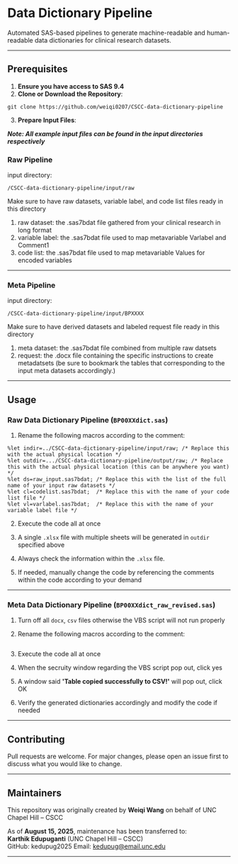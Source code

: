 # Data Dictionary Pipeline

Automated SAS-based pipelines to generate machine-readable and human-readable data dictionaries for clinical research datasets.

---

## Prerequisites
1.	**Ensure you have access to SAS 9.4**
2.	**Clone or Download the Repository**:
```
git clone https://github.com/weiqi0207/CSCC-data-dictionary-pipeline
```

3.  **Prepare Input Files**:

***Note: All example input files can be found in the input directories respectively***

### Raw Pipeline

input directory: 

```
/CSCC-data-dictionary-pipeline/input/raw
```
Make sure to have raw datasets, variable label, and code list files ready in this directory

1. raw dataset: the .sas7bdat file gathered from your clinical research in long format
2. variable label: the .sas7bdat file used to map metavariable Varlabel and Comment1
3. code list: the .sas7bdat file used to map metavariable Values for encoded variables
---

### Meta Pipeline

input directory:

```
/CSCC-data-dictionary-pipeline/input/BPXXXX
```

Make sure to have derived datasets and labeled request file ready in this directory

1. meta dataset: the .sas7bdat file combined from multiple raw datsets
2. request: the .docx file containing the specific instructions to create metadatsets (be sure to bookmark the tables that corresponding to the input meta datasets accordingly.)
---


## Usage

### Raw Data Dictionary Pipeline (`BP00XXdict.sas`)

1. Rename the following macros according to the comment:

```sas
%let indir=../CSCC-data-dictionary-pipeline/input/raw; /* Replace this with the actual physical location */
%let outdir=.../CSCC-data-dictionary-pipeline/output/raw; /* Replace this with the actual physical location (this can be anywhere you want) */
%let ds=raw_input.sas7bdat; /* Replace this with the list of the full name of your input raw datasets */
%let cl=codelist.sas7bdat;  /* Replace this with the name of your code list file */
%let vl=varlabel.sas7bdat;  /* Replace this with the name of your variable label file */
```
2. Execute the code all at once

3. A single `.xlsx` file with multiple sheets will be generated in `outdir` specified above

4. Always check the information within the `.xlsx` file.

5. If needed, manually change the code by referencing the comments within the code according to your demand

---

### Meta Data Dictionary Pipeline (`BP00XXdict_raw_revised.sas`)

1. Turn off all `docx`, `csv` files otherwise the VBS script will not run properly

2. Rename the following macros according to the comment:

```sas

```
3. Execute the code all at once

4. When the secruity window regarding the VBS script pop out, click yes

5. A window said **'Table copied successfully to CSV!'** will pop out, click OK

6. Verify the generated dictionaries accordingly and modify the code if needed

---

## Contributing
Pull requests are welcome. For major changes, please open an issue first to discuss what you would like to change.

---

##  Maintainers

This repository was originally created by **Weiqi Wang** on behalf of UNC Chapel Hill – CSCC

As of **August 15, 2025**, maintenance has been transferred to:  
**Karthik Edupuganti** (UNC Chapel Hill – CSCC)  
GitHub: kedupug2025
Email: kedupug@email.unc.edu

---
